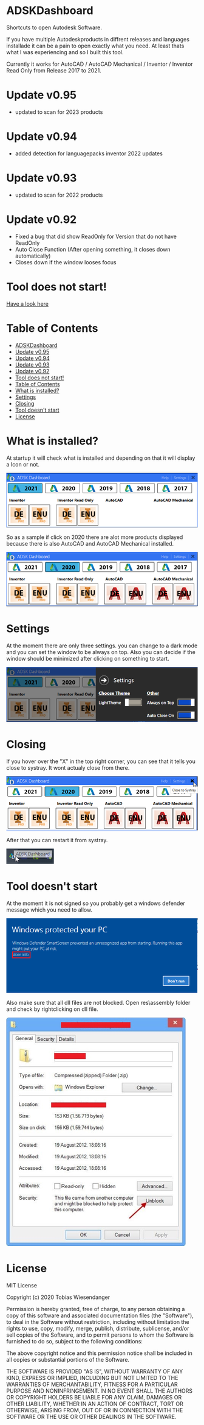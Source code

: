 # ADSKDashboard

Shortcuts to open Autodesk Software.

If you have multiple Autodeskproducts in diffrent releases and languages installade it can be a pain to open exactly what you need. At least thats what I was experiencing and so I built this tool.

Currently it works for AutoCAD / AutoCAD Mechanical / Inventor / Inventor Read Only from Release 2017 to 2021.
# Update v0.95
- updated to scan for 2023 products
# Update v0.94
- added detection for languagepacks inventor 2022 updates
# Update v0.93
- updated to scan for 2022 products
# Update v0.92
- Fixed a bug that did show ReadOnly for Version that do not have ReadOnly
- Auto Close Function (After opening something, it closes down automatically)
- Closes down if the window looses focus
# Tool does not start!

[Have a look here](https://github.com/TWiesendanger/ADSKDashboardPS#tool-doesnt-start)

# Table of Contents

- [ADSKDashboard](#adskdashboard)
- [Update v0.95](#update-v095)
- [Update v0.94](#update-v094)
- [Update v0.93](#update-v093)
- [Update v0.92](#update-v092)
- [Tool does not start!](#tool-does-not-start)
- [Table of Contents](#table-of-contents)
- [What is installed?](#what-is-installed)
- [Settings](#settings)
- [Closing](#closing)
- [Tool doesn't start](#tool-doesnt-start)
- [License](#license)

# What is installed?

At startup it will check what is installed and depending on that it will display a Icon or not.

![](/docs/adskd_interface1.png)

So as a sample if click on 2020 there are alot more products displayed because there is also AutoCAD and AutoCAD Mechanical installed.

![](/docs/adskd_interface2.png)

# Settings

At the moment there are only three settings. you can change to a dark mode and you can set the window to be always on top.
Also you can decide if the window should be minimized after clicking on something to start.

![](/docs/adskd_settings.png)

# Closing

If you hover over the "X" in the top right corner, you can see that it tells you close to systray. It wont actualy close from there.

![](/docs/adskd_closetosystray.png)

After that you can restart it from systray.

![](/docs/adskd_systrayicon.png)

# Tool doesn't start

At the moment it is not signed so you probably get a windows defender message which you need to allow.

![](/docs/adskd_smartscreen.png)

Also make sure that all dll files are not blocked. Open res\assembly folder and check by rightclicking on dll file.

![](/docs/adskd_blocked.jpg)

# License

MIT License

Copyright (c) 2020 Tobias Wiesendanger

Permission is hereby granted, free of charge, to any person obtaining a copy of this software and associated documentation files (the "Software"), to deal in the Software without restriction, including without limitation the rights to use, copy, modify, merge, publish, distribute, sublicense, and/or sell copies of the Software, and to permit persons to whom the Software is furnished to do so, subject to the following conditions:

The above copyright notice and this permission notice shall be included in all copies or substantial portions of the Software.

THE SOFTWARE IS PROVIDED "AS IS", WITHOUT WARRANTY OF ANY KIND, EXPRESS OR IMPLIED, INCLUDING BUT NOT LIMITED TO THE WARRANTIES OF MERCHANTABILITY, FITNESS FOR A PARTICULAR PURPOSE AND NONINFRINGEMENT. IN NO EVENT SHALL THE AUTHORS OR COPYRIGHT HOLDERS BE LIABLE FOR ANY CLAIM, DAMAGES OR OTHER LIABILITY, WHETHER IN AN ACTION OF CONTRACT, TORT OR OTHERWISE, ARISING FROM, OUT OF OR IN CONNECTION WITH THE SOFTWARE OR THE USE OR OTHER DEALINGS IN THE SOFTWARE.
